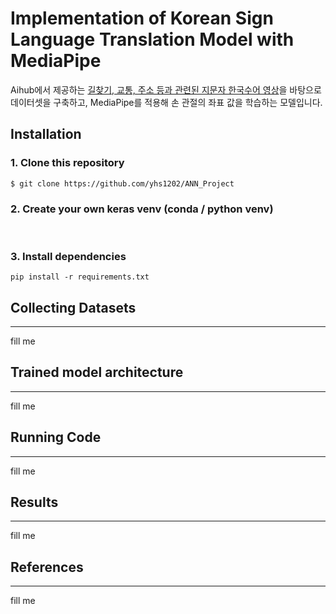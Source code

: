# Implementation of Korean Sign Language Translation Model with MediaPipe

Aihub에서 제공하는 [길찾기, 교통, 주소 등과 관련된 지문자 한국수어 영상](https://www.aihub.or.kr/aihubdata/data/view.do?currMenu=115&topMenu=100&dataSetSn=103)을 바탕으로 데이터셋을 구축하고, MediaPipe를 적용해 손 관절의 좌표 값을 학습하는 모델입니다.

##  Installation

### 1. Clone this repository

```
$ git clone https://github.com/yhs1202/ANN_Project
```

### 2. Create your own keras venv (conda / python venv)
</br>

### 3. Install dependencies

```
pip install -r requirements.txt
```

## Collecting Datasets
---
fill me

## Trained model architecture
---
fill me

## Running Code
---
fill me

## Results
---
fill me

## References
---
fill me